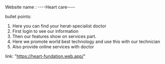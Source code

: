 Website name :  ----Heart care----

bullet points:
 1. Here you can find your herat-specialist doctor
 2. First login to see our information
 3. Then our features show on services part.
 4. Here we promote world  best technology and use this with our technician
 5. Also provide online services with doctor
  
  
  
  link: "https://heart-fundation.web.app/"
